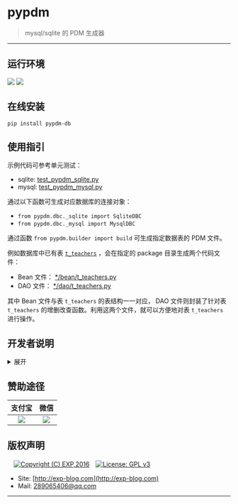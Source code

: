 # pypdm

> mysql/sqlite 的 PDM 生成器

------

## 运行环境

![](https://img.shields.io/badge/Python-3.8%2B-brightgreen.svg) ![](https://img.shields.io/badge/PyCharm-4.0.4%2B-brightgreen.svg)


## 在线安装

`pip install pypdm-db`

## 使用指引

示例代码可参考单元测试：

- sqlite: [test_pypdm_sqlite.py](tests/test_pypdm_sqlite.py)
- mysql: [test_pypdm_mysql.py](tests/test_pypdm_mysql.py)

通过以下函数可生成对应数据库的连接对象：

- `from pypdm.dbc._sqlite import SqliteDBC`
- `from pypdm.dbc._mysql import MysqlDBC`

通过函数 `from pypdm.builder import build` 可生成指定数据表的 PDM 文件。

例如数据库中已有表 [`t_teachers`](tests/db/sqlite/init_db.sql) ，会在指定的 package 目录生成两个代码文件：

- Bean 文件： [*/bean/t_teachers.py](tests/tmp/pdm/sqlite/bean/t_teachers.py)
- DAO 文件：  [*/dao/t_teachers.py](tests/tmp/pdm/sqlite/dao/t_teachers.py)


其中 Bean 文件与表 `t_teachers` 的表结构一一对应， DAO 文件则封装了针对表 `t_teachers` 的增删改查函数。利用这两个文件，就可以方便地对表 `t_teachers` 进行操作。


## 开发者说明

<details>
<summary>展开</summary>
<br/>

### 项目打包

每次修改代码后，记得同步修改 [`setup.py`](setup.py) 下的版本号 `version='x.y.z'`。

```
# 构建用于发布到 PyPI 的压缩包
python setup.py sdist

# 本地安装（测试用）
pip install .\dist\pypdm-db-?.?.?.tar.gz

# 本地卸载
pip uninstall pypdm-db
```

### 项目发布

首先需要在 [PyPI](https://pypi.org/) 上注册一个帐号，并在本地用户根目录下创建文件 `~/.pypirc`（用于发布时验证用户身份），其内容如下：

```
[distutils]
index-servers=pypi

[pypi]
repository = https://upload.pypi.org/legacy/
username = <username>
password = <password>
```

其次安装 twine 并上传项目： 

```
# 首次发布需安装
pip install twine

# 发布项目， 若发布成功可在此查看 https://pypi.org/manage/projects/
twine upload dist/*
```

发布到 [PyPI](https://pypi.org/) 的项目名称必须是全局唯一的，即若其他用户已使用该项目名称，则无法发布（报错：`The user 'xxx' isn't allowed to upload to project 'yyy'.`）。此时只能修改 [`setup.py`](setup.py) 下的项目名称 `name`。

> 本项目已集成了 Github Workflows，每次推送更新到 master 即可自动打包


### 关于测试

详见 [单元测试说明](tests)


### 参考资料

- [python package 开发指引](https://packaging.python.org/#python-packaging-user-guide)
- [python package 示例代码](https://github.com/pypa/sampleproject)

</details>


## 赞助途径

| 支付宝 | 微信 |
|:---:|:---:|
| ![](imgs/donate-alipay.png) | ![](imgs/donate-wechat.png) |


## 版权声明

　[![Copyright (C) EXP,2016](https://img.shields.io/badge/Copyright%20(C)-EXP%202016-blue.svg)](http://exp-blog.com)　[![License: GPL v3](https://img.shields.io/badge/License-GPL%20v3-blue.svg)](https://www.gnu.org/licenses/gpl-3.0)

- Site: [http://exp-blog.com](http://exp-blog.com) 
- Mail: <a href="mailto:289065406@qq.com?subject=[EXP's Github]%20Your%20Question%20（请写下您的疑问）&amp;body=What%20can%20I%20help%20you?%20（需要我提供什么帮助吗？）">289065406@qq.com</a>


------

